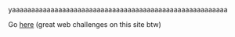 yaaaaaaaaaaaaaaaaaaaaaaaaaaaaaaaaaaaaaaaaaaaaaaaaaaaaaaaa

Go [here](https://websec.fr/level01/index.php)
(great web challenges on this site btw)

